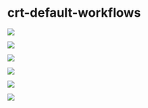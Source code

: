 # crt-default-workflows

![](https://github.com/Keenwby/crt-default-workflows/workflows/crt-noop-full-automation-path/badge.svg) 


![](https://github.com/Keenwby/crt-default-workflows/workflows/crt-noop-with-auto-pause/badge.svg)   


![](https://github.com/Keenwby/crt-default-workflows/workflows/default-hadoop/badge.svg)   



![](https://github.com/Keenwby/crt-default-workflows/workflows/default-lid-deployabale/badge.svg)   



![](https://github.com/Keenwby/crt-default-workflows/workflows/default-ios/badge.svg)   


![](https://github.com/Keenwby/crt-default-workflows/workflows/default-shortlivejob/badge.svg)   

